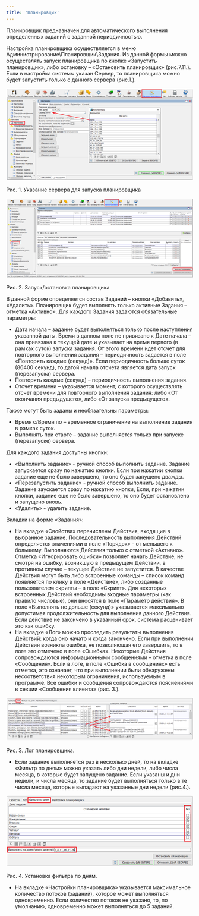 ```yaml
---
title: 'Планировщик'
---
```


Планировщик предназначен для автоматического выполнения определенных заданий с заданной периодичностью.

Настройка планировщика осуществляется в меню Администрирование\\Планировщик\\Задания.  Из данной формы можно осуществлять запуск планировщика по кнопке «Запустить планировщик», либо остановку – «Остановить планировщик» (рис.7.11.). Если в настройка системы указан Сервер, то планировщика можно будет запустить только с данного сервера (рис.1.).

![](attachments/60555472/65241101.png)

Рис. 1. Указание сервера для запуска планировщика

![](attachments/60555472/65241102.png)

Рис. 2. Запуск/остановка планировщика

В данной форме определяется состав Заданий – кнопки «Добавить», «Удалить».  Планировщик будет выполнять только активные Задания – отметка «Активно». Для каждого Задания задаются обязательные параметры:

-   Дата начала – задание будет выполняться только после наступления указанной даты. Время в данном поле не привязано к Дате начала – она привязана к текущей дате и указывает на время первого (в рамках суток) запуска задания. От этого времени идет отсчет для повторного выполнения задания – периодичность задается в поле «Повторять каждые (секунд)». Если периодичность больше суток (86400 секунд), то датой начала отсчета является дата запуск (перезапуска) сервера.
-   Повторять каждые (секунд) – периодичность выполнения задания.
-   Отсчет времени – указывается момент, с которого осуществлять отсчет времени для повторного выполнения задания: либо «От окончания предыдущего», либо «От запуска предыдущего».

Также могут быть заданы и необязательны параметры:

-   Время с/Время по – временное ограничение на выполнение задания в рамках суток.
-   Выполнять при старте – задание выполняется только при запуске (перезапуске) сервера.

Для каждого задания доступны кнопки:

-   «Выполнить задание» - ручной способ выполнить задание. Задание запускается сразу по нажатию кнопки. Если при нажатии кнопки задание еще не было завершено, то оно будет запущено дважды.
-   «Перезапустить задание» - ручной способ выполнить задание. Задание заускается сразу по нажатию кнопки, Если, при нажатии кнопки, задание еще не было завершено, то оно будет остановлено и запущено вновь.
-   «Удалить» - удалить задание.

Вкладки на форме «Задания»:

-   На вкладке «Свойства» перечислены Действия, входящие в выбранное задание. Последовательность выполнения Действий определяется значениями в поле «Порядок» - от меньшего к большему. Выполняются Действия только с отметкой «Активно». Отметка «Игнорировать ошибки» позволяет начать Действие, не смотря на ошибку, возникшую в предыдущем Действии, в противном случае – текущее Действие не запустится. В качестве Действия могут быть либо встроенные команды – список команд появляется по клику в поле «Действие», либо созданные пользователем скрипты – в поле «Скрипт». Для некоторых встроенных Действий необходимы входные параметры (как правило числовые), они вносятся в поле «Параметр действия». В поле «Выполнять не дольше (секунд)» указывается максимально допустимая продолжительность для выполнения данного Действия. Если действие не закончено в указанный срок, система расценивает это как ошибку.
-   На вкладке «Лог» можно проследить результаты выполнения Действий: когда оно начато и когда закончено. Если при выполнении Действия возникла ошибка, не позволяющая его завершить, то в логе это отмечено в поле «Ошибка». Некоторые Действия сопровождаются информационными сообщениями – отметка в поле «Сообщения». Если в логе, в поле «Ошибка в сообщениях» есть отметка, это означает, что при выполнении были обнаружены несоответствия некоторым ограничения, используемым в программе. Все ошибки и сообщения сопровождаются пояснениями в секции «Сообщения клиента» (рис. 3.).

![](attachments/60555472/65241103.png)

Рис. 3. Лог планировщика.

-   Если задание выполняется раз в несколько дней, то на вкладке «Фильтр по дням» можно указать либо дни недели, либо числа месяца, в которые будет запущено задание. Если указаны и дни недели, и числа месяца, то задание будет выполняться только в те числа месяца, которые выпадают на указанные дни недели (рис.4.).

![](attachments/60555472/65241105.png)

Рис. 4. Установка фильтра по дням.

-   На вкладке «Настройки планировщика» указывается максимальное количество потоков (заданий), которое может выполняться одновременно. Если количество потоков не указано, то, по умолчанию, одновременно может выполняться до 5 заданий.
